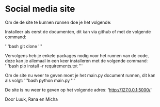 # Social media site

Om de de site te kunnen runnen doe je het volgende:

Installeer als eerst de documenten, dit kan via github of met de volgende command:

'''bash
git clone
'''

Vervolgens heb je enkele packages nodig voor het runnen van de code, deze kan je allemaal in een keer installeren met de volgende command:
'''bash
pip install -r requirements.txt
'''

Om de site nu weer te geven moet je het main.py document runnen, dit kan als volgt:
'''bash
python main.py
'''

De site is nu weer te geven op het volgende adres:
'http://127.0.0.1:5000/'

Door Luuk, Rana en Micha
